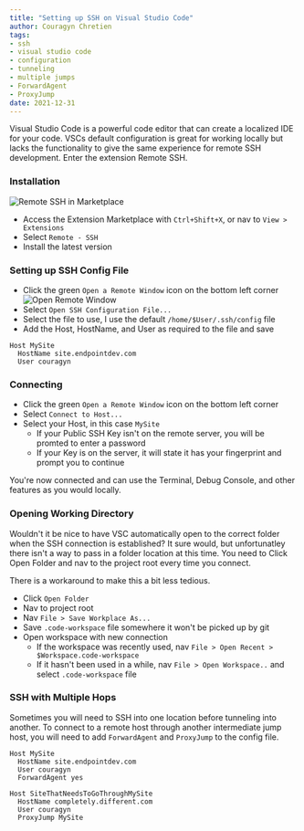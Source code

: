 ```yaml
---
title: "Setting up SSH on Visual Studio Code"
author: Couragyn Chretien
tags:
- ssh
- visual studio code
- configuration
- tunneling
- multiple jumps
- ForwardAgent
- ProxyJump
date: 2021-12-31
---
```


Visual Studio Code is a powerful code editor that can create a localized IDE for your code. VSCs default configuration is great for working locally but lacks the functionality to give the same experience for remote SSH development. Enter the extension Remote SSH.

### Installation

![Remote SSH in Marketplace](/blog/2021/12/setting_up_ssh_on_visual_studio_code/marketplace.png)

- Access the Extension Marketplace with `Ctrl+Shift+X`, or nav to `View > Extensions`
- Select `Remote - SSH`
- Install the latest version

### Setting up SSH Config File

- Click the green `Open a Remote Window` icon on the bottom left corner
![Open Remote Window](/blog/2021/12/setting_up_ssh_on_visual_studio_code/open_remote_window.png)
- Select `Open SSH Configuration File...`
- Select the file to use, I use the default `/home/$User/.ssh/config` file
- Add the Host, HostName, and User as required to the file and save
```
Host MySite
  HostName site.endpointdev.com
  User couragyn
```

### Connecting

- Click the green `Open a Remote Window` icon on the bottom left corner
- Select `Connect to Host...`
- Select your Host, in this case `MySite`
  - If your Public SSH Key isn't on the remote server, you will be promted to enter a password
  - If your Key is on the server, it will state it has your fingerprint and prompt you to continue

You're now connected and can use the Terminal, Debug Console, and other features as you would locally.


### Opening Working Directory

Wouldn't it be nice to have VSC automatically open to the correct folder when the SSH connection is established? It sure would, but unfortunatley there isn't a way to pass in a folder location at this time. You need to Click Open Folder and nav to the project root every time you connect.

There is a workaround to make this a bit less tedious. 

- Click `Open Folder`
- Nav to project root
- Nav `File > Save Workplace As...`
- Save `.code-workspace` file somewhere it won't be picked up by git
- Open workspace with new connection
  - If the workspace was recently used, nav `File > Open Recent > $Workspace.code-workspace`
  - If it hasn't been used in a while, nav `File > Open Workspace..` and select `.code-workspace` file 


### SSH with Multiple Hops

Sometimes you will need to SSH into one location before tunneling into another. To connect to a remote host through another intermediate jump host, you will need to add `ForwardAgent` and `ProxyJump` to the config file.

```
Host MySite
  HostName site.endpointdev.com
  User couragyn
  ForwardAgent yes

Host SiteThatNeedsToGoThroughMySite
  HostName completely.different.com
  User couragyn
  ProxyJump MySite
```